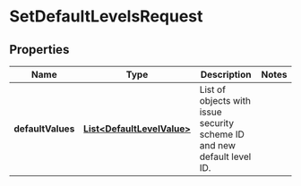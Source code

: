 # SetDefaultLevelsRequest

## Properties
Name | Type | Description | Notes
------------ | ------------- | ------------- | -------------
**defaultValues** | [**List&lt;DefaultLevelValue&gt;**](DefaultLevelValue.md) | List of objects with issue security scheme ID and new default level ID. | 
